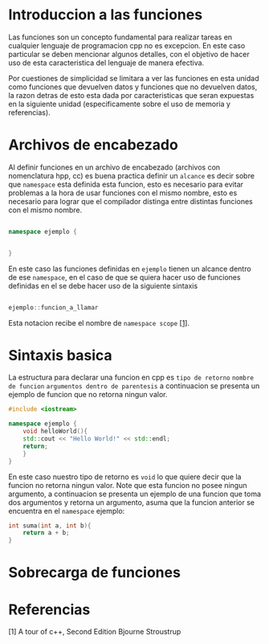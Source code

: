 # Introduccion a las funciones

Las funciones son un concepto fundamental para realizar tareas
en cualquier lenguaje de programacion cpp no es excepcion. En
este caso particular se deben mencionar algunos detalles, con
el objetivo de hacer uso de esta caracteristica del lenguaje
de manera efectiva.

Por cuestiones de simplicidad se limitara a ver las funciones
en esta unidad como funciones que devuelven datos y funciones
que no devuelven datos, la razon detras de esto esta dada por
caracteristicas que seran expuestas en la siguiente unidad
(especificamente sobre el uso de memoria y referencias).


# Archivos de encabezado

Al definir funciones en un archivo de encabezado
(archivos con nomenclatura hpp, cc) es buena practica
definir un ```alcance``` es decir sobre que ```namespace```
esta definida esta funcion, esto es necesario para
evitar problemas a la hora de usar funciones con
el mismo nombre, esto es necesario para lograr que
el compilador distinga entre distintas funciones
con el mismo nombre.


```cpp

namespace ejemplo {


}

```

En este caso las funciones definidas en ```ejemplo```
tienen un alcance dentro de ese ```namespace```, en el
caso de que se quiera hacer uso de funciones definidas
en el se debe hacer uso de la siguiente sintaxis
```cpp

ejemplo::funcion_a_llamar

```
Esta notacion recibe el nombre de ```namespace scope``` [[1]](1).


# Sintaxis basica

La estructura para declarar una funcion en cpp
es ```tipo de retorno``` ```nombre de funcion```
```argumentos dentro de parentesis``` a
continuacion se presenta un ejemplo de funcion
que no retorna ningun valor.

```cpp
#include <iostream>

namespace ejemplo {
	void helloWorld(){
    std::cout << "Hello World!" << std::endl;
    return;
	}
}
```
En este caso nuestro tipo de retorno es ```void```
lo que quiere decir que la funcion no retorna ningun
valor. Note que esta funcion no posee ningun argumento,
a continuacion se presenta un ejemplo de una funcion que
toma dos argumentos y retorna un argumento, asuma que la
funcion anterior se encuentra en el ```namespace```
ejemplo:

```cpp
int suma(int a, int b){
	return a + b;
}
```

# Sobrecarga de funciones





# Referencias


<a id="1">[1]</a>
A tour of c++, Second Edition Bjourne Stroustrup
